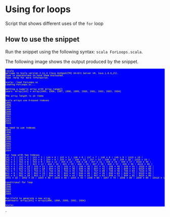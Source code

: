 Using for loops
==============================
Script that shows different uses of the `for` loop

How to use the snippet
----------------------

Run the snippet using the following syntax: `scala ForLoops.scala`. 

The following image shows the output produced by the snippet.

![Output from the script](ForLoopsOutput.png).
